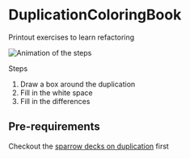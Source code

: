 # DuplicationColoringBook
Printout exercises to learn refactoring

![Animation of the steps](https://github.com/LearnWithLlew/DuplicationColoringBook/blob/master/images/Duplication%20Coloring%20Exercise.gif?raw=true)

Steps
1. Draw a box around the duplication
1. Fill in the white space
1. Fill in the differences


## Pre-requirements
Checkout the [sparrow decks on duplication](http://llewellynfalco.blogspot.fi/p/sparrow-decks.html) first 
